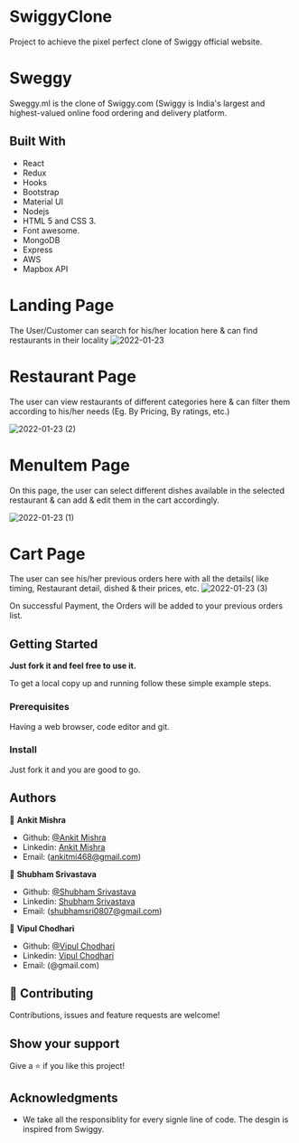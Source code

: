 # SwiggyClone
Project to achieve the pixel perfect clone of Swiggy official website.

# Sweggy 

Sweggy.ml is the clone of Swiggy.com (Swiggy is India's largest and highest-valued online food ordering and delivery platform. 

## Built With

  - React
  - Redux
  - Hooks
  - Bootstrap
  - Material UI
  - Nodejs
  - HTML 5 and CSS 3.
  - Font awesome.
  - MongoDB
  - Express
  - AWS
  - Mapbox API
  


# Landing Page
The User/Customer can search for his/her location here & can find restaurants in their locality
![2022-01-23](https://user-images.githubusercontent.com/86356397/150675541-13f7698e-92de-4151-b987-2fb8a290610f.png)


# Restaurant Page
The user can view restaurants of different categories here & can filter them according to his/her needs (Eg. By Pricing, By ratings, etc.)

![2022-01-23 (2)](https://user-images.githubusercontent.com/86356397/150675573-58a56d7c-dd76-4740-a5d8-7edc2a638a74.png)



# MenuItem Page
On this page, the user can select different dishes available in the selected restaurant & can add & edit them in the cart accordingly.

![2022-01-23 (1)](https://user-images.githubusercontent.com/86356397/150675577-eb2cd625-3ab5-41dd-80fd-348db658a994.png)


# Cart Page
The user can see his/her previous orders here with all the details( like timing, Restaurant detail, dished & their prices, etc.
![2022-01-23 (3)](https://user-images.githubusercontent.com/86356397/150675585-de1dc538-b685-483b-99b8-ef4257239a47.png)


On successful Payment, the Orders will be added to your previous orders list.


## Getting Started

**Just fork it and feel free to use it.**

To get a local copy up and running follow these simple example steps.

### Prerequisites

Having a web browser, code editor and git.

### Install

Just fork it and you are good to go.

## Authors

👤 **Ankit Mishra**

- Github: [@Ankit Mishra](https://github.com/Ankit-Mishra07)
- Linkedin: [Ankit Mishra](https://www.linkedin.com/in/ankit-mishra07/)
- Email: (ankitmi468@gmail.com)

👤 **Shubham Srivastava**

- Github: [@Shubham Srivastava](https://github.com/NoobDev008)
- Linkedin: [Shubham Srivastava](https://www.linkedin.com/in/developershubham008/)
- Email: (shubhamsri0807@gmail.com)

👤 **Vipul Chodhari**

- Github: [@Vipul Chodhari](https://github.com/Vipchoudhary13)
- Linkedin: [Vipul Chodhari](http://www.linkedin.com/in/vipul-chodhari)
- Email: (@gmail.com)

## 🤝 Contributing

Contributions, issues and feature requests are welcome!


## Show your support

Give a ⭐️ if you like this project!

## Acknowledgments

- We take all the responsiblity for every signle line of code. The desgin is inspired from Swiggy.
